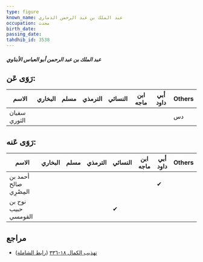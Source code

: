 ```yaml
---
type: figure
known_name: عبد الملك بن عبد الرحمن الذماري
occupation: محدث
birth_date:
passing_date:
tahdhib_id: 3538
---
```

##### عبد الملك بن عبد الرحمن أبو العباس الأبناوي

## رَوَى عَن:
| الاسم        | البخاري | مسلم | الترمذي | النسائي | ابن ماجه | أبي داود | Others |
| ------------ | ------- | ---- | ------- | ------- | -------- | -------- | ------ |
| سفيان الثوري |         |      |         |         |          |          | دس     |
## رَوَى عَنه:
| الاسم                  | البخاري | مسلم | الترمذي | النسائي | ابن ماجه | أبي داود | Others |
| ---------------------- | ------- | ---- | ------- | ------- | -------- | -------- | ------ |
| أحمد بن صالح المِصْرِي |         |      |         |         |          | ✔        |        |
| نوح بن حبيب القومسي    |         |      |         | ✔       |          |          |        |
## مراجع
- [تهذيب الكمال ١٨-٣٣٦](obsidian://open?vault=Tahdhib-al-Kamal&file=Figures/٣٥٣٨-عبد%20الملك%20بن%20عبد%20الرحمن%20أبو%20العباس%20الأبناوي) ([رابط الشاملة](https://shamela.ws/book/3722/9369))